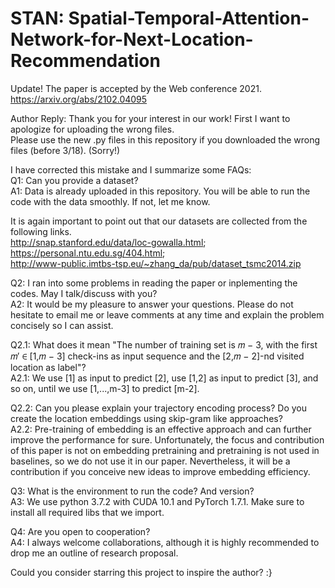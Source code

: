 # STAN: Spatial-Temporal-Attention-Network-for-Next-Location-Recommendation
Update! The paper is accepted by the Web conference 2021. https://arxiv.org/abs/2102.04095

Author Reply: 
Thank you for your interest in our work! First I want to apologize for uploading the wrong files.   
Please use the new .py files in this repository if you downloaded the wrong files (before 3/18). (Sorry!)

I have corrected this mistake and I summarize some FAQs:  
Q1: Can you provide a dataset?  
A1: Data is already uploaded in this repository. You will be able to run the code with the data smoothly. If not, let me know.

It is again important to point out that our datasets are collected from the following links.  
http://snap.stanford.edu/data/loc-gowalla.html;  
https://personal.ntu.edu.sg/404.html;   
http://www-public.imtbs-tsp.eu/~zhang_da/pub/dataset_tsmc2014.zip

Q2: I ran into some problems in reading the paper or inplementing the codes. May I talk/discuss with you?  
A2: It would be my pleasure to answer your questions. Please do not hesitate to email me or leave comments at any time and explain the problem concisely so I can assist.  

Q2.1: What does it mean "The number of training set is 𝑚 − 3, with the first 𝑚′ ∈ [1,𝑚 − 3] check-ins as input sequence and the [2,𝑚 − 2]-nd visited location as label"?  
A2.1: We use [1] as input to predict [2], use [1,2] as input to predict [3], and so on, until we use [1,...,m-3] to predict [m-2].  
  
Q2.2: Can you please explain your trajectory encoding process? Do you create the location embeddings using skip-gram like approaches?  
A2.2: Pre-training of embedding is an effective approach and can further improve the performance for sure. Unfortunately, the focus and contribution of this paper is not on embedding pretraining and pretraining is not used in baselines, so we do not use it in our paper. Nevertheless, it will be a contribution if you conceive new ideas to improve embedding efficiency.  
  
Q3: What is the environment to run the code? And version?  
A3: We use python 3.7.2 with CUDA 10.1 and PyTorch 1.7.1. Make sure to install all required libs that we import.  

Q4: Are you open to cooperation?  
A4: I always welcome collaborations, although it is highly recommended to drop me an outline of research proposal.

Could you consider starring this project to inspire the author? :}
